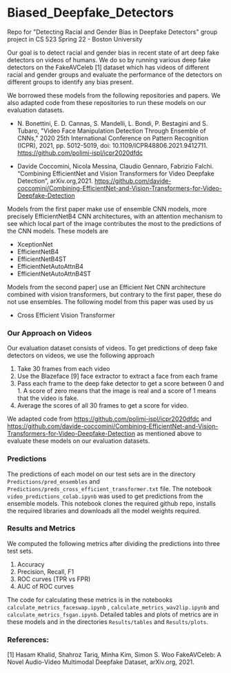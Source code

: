 # Biased_Deepfake_Detectors

Repo for "Detecting Racial and Gender Bias in Deepfake Detectors" group project in CS 523 Spring 22 - Boston University

Our goal is to detect racial and gender bias in recent state of art deep fake detectors on videos of humans. We do so by running various deep fake detectors on the FakeAVCeleb [1] dataset which has videos of different racial and gender groups and evaluate the performance of the detectors on different groups to identify any bias present. 

We borrowed these models from the following repositories and papers. We also adapted code from these repositories to run these models on our evaluation datasets.

* N. Bonettini, E. D. Cannas, S. Mandelli, L. Bondi, P. Bestagini and S. Tubaro, "Video Face Manipulation Detection Through Ensemble of CNNs," 2020 25th International Conference on Pattern Recognition (ICPR), 2021, pp. 5012-5019, doi: 10.1109/ICPR48806.2021.9412711. 
https://github.com/polimi-ispl/icpr2020dfdc

* Davide Coccomini, Nicola Messina, Claudio Gennaro, Fabrizio Falchi.  “Combining EfficientNet and Vision Transformers for Video Deepfake Detection”, arXiv.org,2021. 
https://github.com/davide-coccomini/Combining-EfficientNet-and-Vision-Transformers-for-Video-Deepfake-Detection

Models from the first paper make use of ensemble CNN models, more precisely EfficientNetB4 CNN architectures, with an attention mechanism to see which local part of the image contributes the most to the predictions of the CNN models. These models are 

* XceptionNet 
* EfficientNetB4 
* EfficientNetB4ST 
* EfficientNetAutoAttnB4
* EfficientNetAutoAttnB4ST


Models from the second paper] use an Efficient Net CNN architecture combined with vision transformers, but contrary to the first paper, these do not use ensembles. The following model from this paper was used by us

* Cross Efficient Vision Transformer

### Our Approach on Videos
Our evaluation dataset consists of videos. To get predictions of deep fake detectors on videos, we use the following approach

1. Take 30 frames from each video
2. Use the Blazeface [9] face extractor to extract a face from each frame
3. Pass each frame to the deep fake detector to get  a score between 0 and 1. A score of zero means that the image is real and a score of 1 means that the video is fake. 
4. Average the scores of all 30 frames to get a score for video. 

We adapted code from https://github.com/polimi-ispl/icpr2020dfdc and https://github.com/davide-coccomini/Combining-EfficientNet-and-Vision-Transformers-for-Video-Deepfake-Detection as mentioned above to evaluate these models on our evaluation datasets. 

### Predictions
The predictions of each model on our test sets are in the directory `Predictions/pred_ensembles` and `Predictions/preds_cross_efficient_transformer.txt` file. The notebook `video_predictions_colab.ipynb` was used to get predictions from the ensemble models. This notebook clones the required github repo, installs the required libraries and downloads all the model weights required. 

### Results and Metrics

We computed the following metrics after dividing the predictions into three test sets. 
1. Accuracy
2. Precision, Recall, F1
3. ROC curves (TPR vs FPR)
4. AUC of ROC curves

The code for calculating these metrics is in the notebooks `calculate_metrics_faceswap.ipynb` , `calculate_metrics_wav2lip.ipynb` and `calculate_metrics_fsgan.ipynb`. Detailed tables and plots of metrics are in these models and in the directories `Results/tables` and `Results/plots`.

###






### References:

[1] Hasam Khalid, Shahroz Tariq, Minha Kim, Simon S. Woo FakeAVCeleb: A Novel Audio-Video Multimodal Deepfake Dataset, arXiv.org, 2021.
